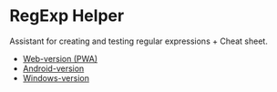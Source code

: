 # RegExp Helper

<p>Assistant for creating and testing regular expressions + Cheat sheet.</p>

<ul>
  <li>
    <a 
      href="https://regexp-helper.web.app" 
      alt="Web-version (PWA)" 
      title="Web-version (PWA)" 
      target="_blank">
      Web-version (PWA)
    </a>
  </li>
  <li>
    <a 
      href="https://play.google.com/store/apps/details?id=gangal.pro.regexp.helper" 
      alt="Android-version" 
      title="Android-version" 
      target="_blank">
      Android-version
    </a>
  </li>
  <li>
    <a 
      href="https://drive.google.com/drive/folders/1fyZmUP6dnGBHld9fA2fa-8mHtgZ5VDj5?usp=sharing" 
      alt="Windows-version" 
      title="Windows-version" 
      target="_blank">
      Windows-version
    </a>
  </li>
</ul>
